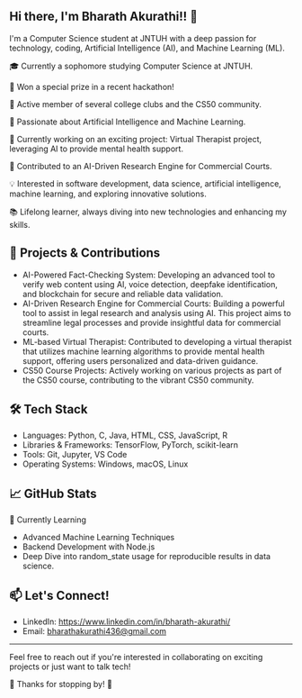 Hi there, I'm Bharath Akurathi!! 👋
-----
I'm a Computer Science student at JNTUH with a deep passion for technology, coding, Artificial Intelligence (AI), and Machine Learning (ML).

🎓 Currently a sophomore studying Computer Science at JNTUH.

🌟 Won a special prize in a recent hackathon!

👥 Active member of several college clubs and the CS50 community.

🤖 Passionate about Artificial Intelligence and Machine Learning.

🔭 Currently working on an exciting project: Virtual Therapist project, leveraging AI to provide mental health support. 

🧠 Contributed to an AI-Driven Research Engine for Commercial Courts.

💡 Interested in software development, data science, artificial intelligence, machine learning, and exploring innovative solutions.

📚 Lifelong learner, always diving into new technologies and enhancing my skills.


💼 Projects & Contributions
--------
- AI-Powered Fact-Checking System: Developing an advanced tool to verify web content using AI, voice detection, deepfake identification, and blockchain for secure and reliable data validation.
- AI-Driven Research Engine for Commercial Courts: Building a powerful tool to assist in legal research and analysis using AI. This project aims to streamline legal processes and provide insightful data for commercial courts.
- ML-based Virtual Therapist: Contributed to developing a virtual therapist that utilizes machine learning algorithms to provide mental health support, offering users personalized and data-driven guidance.
- CS50 Course Projects: Actively working on various projects as part of the CS50 course, contributing to the vibrant CS50 community.


🛠️ Tech Stack
----------
- Languages: Python, C, Java, HTML, CSS, JavaScript, R
- Libraries & Frameworks: TensorFlow, PyTorch, scikit-learn
- Tools: Git, Jupyter, VS Code
- Operating Systems: Windows, macOS, Linux


📈 GitHub Stats
-----------
🌱 Currently Learning
- Advanced Machine Learning Techniques
- Backend Development with Node.js
- Deep Dive into random_state usage for reproducible results in data science.

📫 Let's Connect!
------------
- LinkedIn: https://www.linkedin.com/in/bharath-akurathi/ 
- Email: bharathakurathi436@gmail.com 
------------
Feel free to reach out if you're interested in collaborating on exciting projects or just want to talk tech!

👋 Thanks for stopping by! 👋